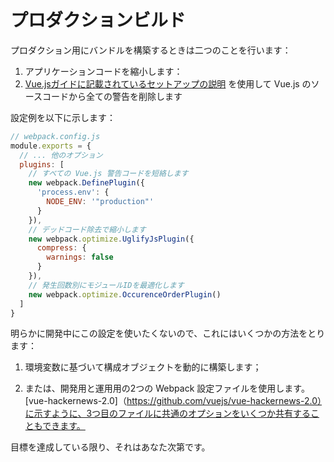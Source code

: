 # プロダクションビルド

プロダクション用にバンドルを構築するときは二つのことを行います：

1. アプリケーションコードを縮小します：
2. [Vue.jsガイドに記載されているセットアップの説明](https://vuejs.org/guide/deployment.html) を使用して Vue.js のソースコードから全ての警告を削除します

設定例を以下に示します：

``` js
// webpack.config.js
module.exports = {
  // ... 他のオプション
  plugins: [
    // すべての Vue.js 警告コードを短絡します
    new webpack.DefinePlugin({
      'process.env': {
        NODE_ENV: '"production"'
      }
    }),
    // デッドコード除去で縮小します
    new webpack.optimize.UglifyJsPlugin({
      compress: {
        warnings: false
      }
    }),
    // 発生回数別にモジュールIDを最適化します
    new webpack.optimize.OccurenceOrderPlugin()
  ]
}
```

明らかに開発中にこの設定を使いたくないので、これにはいくつかの方法をとります：

1. 環境変数に基づいて構成オブジェクトを動的に構築します；

2. または、開発用と運用用の2つの Webpack 設定ファイルを使用します。[vue-hackernews-2.0]（https://github.com/vuejs/vue-hackernews-2.0）に示すように、3つ目のファイルに共通のオプションをいくつか共有することもできます。

目標を達成している限り、それはあなた次第です。
